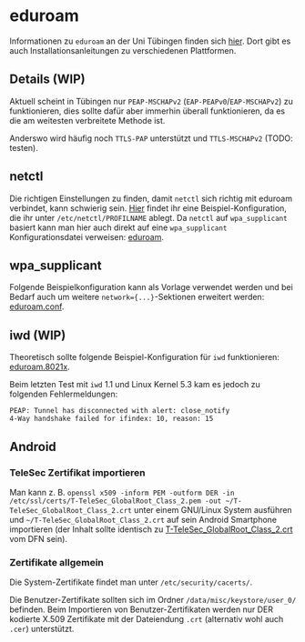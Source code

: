 # eduroam

Informationen zu `eduroam` an der Uni Tübingen finden sich
[hier](https://uni-tuebingen.de/de/13958).
Dort gibt es auch Installationsanleitungen zu verschiedenen Plattformen.

## Details (WIP)

Aktuell scheint in Tübingen nur `PEAP-MSCHAPv2` (`EAP-PEAPv0`/`EAP-MSCHAPv2`) zu
funktionieren, dies sollte dafür aber immerhin überall funktionieren, da es die
am weitesten verbreitete Methode ist.

Anderswo wird häufig noch `TTLS-PAP` unterstützt und `TTLS-MSCHAPv2`
(TODO: testen).

## netctl

Die richtigen Einstellungen zu finden, damit `netctl` sich richtig mit eduroam
verbindet, kann schwierig sein. [Hier](./netctl) findet ihr eine
Beispiel-Konfiguration, die ihr unter `/etc/netctl/PROFILNAME` ablegt.
Da `netctl` auf `wpa_supplicant` basiert kann man hier auch direkt auf eine
`wpa_supplicant` Konfigurationsdatei verweisen: [eduroam](./wpa_supplicant).

## wpa_supplicant

Folgende Beispielkonfiguration kann als Vorlage verwendet werden und bei Bedarf
auch um weitere `network={...}`-Sektionen erweitert werden:
[eduroam.conf](./wpa_supplicant).

## iwd (WIP)

Theoretisch sollte folgende Beispiel-Konfiguration für `iwd` funktionieren:
[eduroam.8021x](./eduroam.8021x).

Beim letzten Test mit `iwd` 1.1 und Linux Kernel 5.3 kam es jedoch zu folgenden
Fehlermeldungen:
```
PEAP: Tunnel has disconnected with alert: close_notify
4-Way handshake failed for ifindex: 10, reason: 15
```

## Android

### TeleSec Zertifikat importieren

Man kann z. B.
`openssl x509 -inform PEM -outform DER -in /etc/ssl/certs/T-TeleSec_GlobalRoot_Class_2.pem -out ~/T-TeleSec_GlobalRoot_Class_2.crt`
unter einem GNU/Linux System ausführen und `~/T-TeleSec_GlobalRoot_Class_2.crt`
auf sein Android Smartphone importieren (der Inhalt sollte identisch zu
[T-TeleSec_GlobalRoot_Class_2.crt](https://www.pki.dfn.de/fileadmin/PKI/zertifikate/T-TeleSec_GlobalRoot_Class_2.crt)
vom DFN sein).

### Zertifikate allgemein

Die System-Zertifikate findet man unter `/etc/security/cacerts/`.

Die Benutzer-Zertifikate sollten sich im Ordner `/data/misc/keystore/user_0/`
befinden.
Beim Importieren von Benutzer-Zertifikaten werden nur DER kodierte X.509
Zertifikate mit der Dateiendung `.crt` (alternativ wohl auch `.cer`)
unterstützt.
